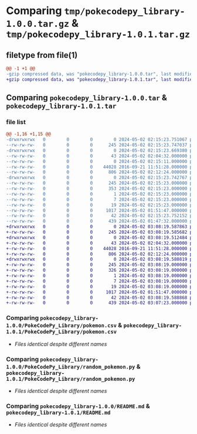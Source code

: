 # Comparing `tmp/pokecodepy_library-1.0.0.tar.gz` & `tmp/pokecodepy_library-1.0.1.tar.gz`

## filetype from file(1)

```diff
@@ -1 +1 @@
-gzip compressed data, was "pokecodepy_library-1.0.0.tar", last modified: Thu May  2 02:15:23 2024, max compression
+gzip compressed data, was "pokecodepy_library-1.0.1.tar", last modified: Thu May  2 03:08:19 2024, max compression
```

## Comparing `pokecodepy_library-1.0.0.tar` & `pokecodepy_library-1.0.1.tar`

### file list

```diff
@@ -1,16 +1,15 @@
-drwxrwxrwx   0        0        0        0 2024-05-02 02:15:23.751067 pokecodepy_library-1.0.0/
--rw-rw-rw-   0        0        0      245 2024-05-02 02:15:23.747037 pokecodepy_library-1.0.0/PKG-INFO
-drwxrwxrwx   0        0        0        0 2024-05-02 02:15:23.669380 pokecodepy_library-1.0.0/PokeCodePy_Library/
--rw-rw-rw-   0        0        0       43 2024-05-02 02:04:32.000000 pokecodepy_library-1.0.0/PokeCodePy_Library/__init__.py
--rw-rw-rw-   0        0        0        0 2024-05-02 02:15:11.000000 pokecodepy_library-1.0.0/PokeCodePy_Library/main.py
--rw-rw-rw-   0        0        0    44028 2016-09-21 11:51:28.000000 pokecodepy_library-1.0.0/PokeCodePy_Library/pokemon.csv
--rw-rw-rw-   0        0        0      806 2024-05-02 02:12:24.000000 pokecodepy_library-1.0.0/PokeCodePy_Library/random_pokemon.py
-drwxrwxrwx   0        0        0        0 2024-05-02 02:15:23.742767 pokecodepy_library-1.0.0/PokeCodePy_Library.egg-info/
--rw-rw-rw-   0        0        0      245 2024-05-02 02:15:23.000000 pokecodepy_library-1.0.0/PokeCodePy_Library.egg-info/PKG-INFO
--rw-rw-rw-   0        0        0      353 2024-05-02 02:15:23.000000 pokecodepy_library-1.0.0/PokeCodePy_Library.egg-info/SOURCES.txt
--rw-rw-rw-   0        0        0        1 2024-05-02 02:15:23.000000 pokecodepy_library-1.0.0/PokeCodePy_Library.egg-info/dependency_links.txt
--rw-rw-rw-   0        0        0        7 2024-05-02 02:15:23.000000 pokecodepy_library-1.0.0/PokeCodePy_Library.egg-info/requires.txt
--rw-rw-rw-   0        0        0       19 2024-05-02 02:15:23.000000 pokecodepy_library-1.0.0/PokeCodePy_Library.egg-info/top_level.txt
--rw-rw-rw-   0        0        0     1017 2024-05-02 01:51:47.000000 pokecodepy_library-1.0.0/README.md
--rw-rw-rw-   0        0        0       42 2024-05-02 02:15:23.752152 pokecodepy_library-1.0.0/setup.cfg
--rw-rw-rw-   0        0        0      439 2024-05-02 01:47:32.000000 pokecodepy_library-1.0.0/setup.py
+drwxrwxrwx   0        0        0        0 2024-05-02 03:08:19.587863 pokecodepy_library-1.0.1/
+-rw-rw-rw-   0        0        0      245 2024-05-02 03:08:19.585682 pokecodepy_library-1.0.1/PKG-INFO
+drwxrwxrwx   0        0        0        0 2024-05-02 03:08:19.512484 pokecodepy_library-1.0.1/PokeCodePy_Library/
+-rw-rw-rw-   0        0        0       43 2024-05-02 02:04:32.000000 pokecodepy_library-1.0.1/PokeCodePy_Library/__init__.py
+-rw-rw-rw-   0        0        0    44028 2016-09-21 11:51:28.000000 pokecodepy_library-1.0.1/PokeCodePy_Library/pokemon.csv
+-rw-rw-rw-   0        0        0      806 2024-05-02 02:12:24.000000 pokecodepy_library-1.0.1/PokeCodePy_Library/random_pokemon.py
+drwxrwxrwx   0        0        0        0 2024-05-02 03:08:19.580819 pokecodepy_library-1.0.1/PokeCodePy_Library.egg-info/
+-rw-rw-rw-   0        0        0      245 2024-05-02 03:08:19.000000 pokecodepy_library-1.0.1/PokeCodePy_Library.egg-info/PKG-INFO
+-rw-rw-rw-   0        0        0      326 2024-05-02 03:08:19.000000 pokecodepy_library-1.0.1/PokeCodePy_Library.egg-info/SOURCES.txt
+-rw-rw-rw-   0        0        0        1 2024-05-02 03:08:19.000000 pokecodepy_library-1.0.1/PokeCodePy_Library.egg-info/dependency_links.txt
+-rw-rw-rw-   0        0        0        7 2024-05-02 03:08:19.000000 pokecodepy_library-1.0.1/PokeCodePy_Library.egg-info/requires.txt
+-rw-rw-rw-   0        0        0       19 2024-05-02 03:08:19.000000 pokecodepy_library-1.0.1/PokeCodePy_Library.egg-info/top_level.txt
+-rw-rw-rw-   0        0        0     1017 2024-05-02 01:51:47.000000 pokecodepy_library-1.0.1/README.md
+-rw-rw-rw-   0        0        0       42 2024-05-02 03:08:19.588868 pokecodepy_library-1.0.1/setup.cfg
+-rw-rw-rw-   0        0        0      439 2024-05-02 03:07:23.000000 pokecodepy_library-1.0.1/setup.py
```

### Comparing `pokecodepy_library-1.0.0/PokeCodePy_Library/pokemon.csv` & `pokecodepy_library-1.0.1/PokeCodePy_Library/pokemon.csv`

 * *Files identical despite different names*

### Comparing `pokecodepy_library-1.0.0/PokeCodePy_Library/random_pokemon.py` & `pokecodepy_library-1.0.1/PokeCodePy_Library/random_pokemon.py`

 * *Files identical despite different names*

### Comparing `pokecodepy_library-1.0.0/README.md` & `pokecodepy_library-1.0.1/README.md`

 * *Files identical despite different names*

